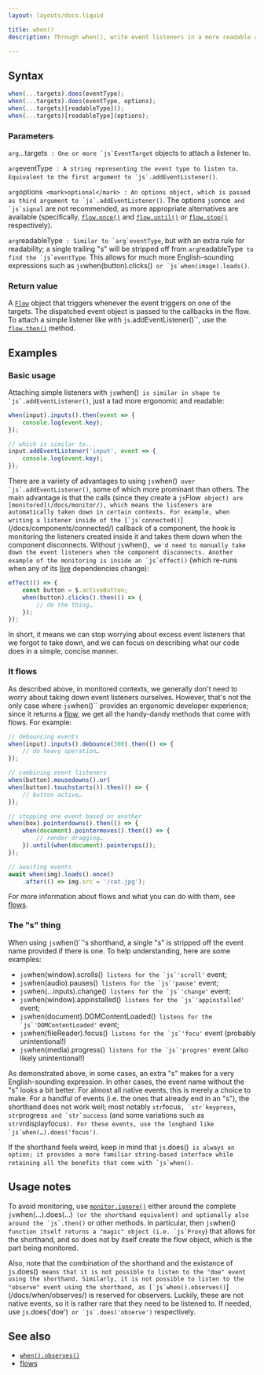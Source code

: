 ```yaml
---
layout: layouts/docs.liquid

title: when()
description: Through when(), write event listeners in a more readable and streamlined way.

---
```


## Syntax

```js
when(...targets).does(eventType);
when(...targets).does(eventType, options);
when(...targets)[readableType]();
when(...targets)[readableType](options);
```

### Parameters

`arg`...targets``
: One or more `js`EventTarget`` objects to attach a listener to.

`arg`eventType``
: A string representing the event type to listen to. Equivalent to the first argument to `js`.addEventListener()``.

`arg`options`` <mark>optional</mark>
: An options object, which is passed as third argument to `js`.addEventListener()``. The options `js`once`` and `js`signal`` are not recommended, as more appropriate alternatives are available (specifically, [`flow.once()`](/docs/flow/once/) and [`flow.until()`](/docs/flow/until/) or [`flow.stop()`](/docs/flow/stop/) respectively).

`arg`readableType``
: Similar to `arg`eventType``, but with an extra rule for readability; a single trailing "s" will be stripped off from `arg`readableType`` to find the `js`eventType``. This allows for much more English-sounding expressions such as `js`when(button).clicks()`` or `js`when(image).loads()``.

### Return value

A [`Flow`](/docs/flow/) object that triggers whenever the event triggers on one of the targets. The dispatched event object is passed to the callbacks in the flow. To attach a simple listener like with `js`.addEventListener()``, use the [`flow.then()`](/docs/flow/then/) method.

## Examples

### Basic usage

Attaching simple listeners with `js`when()`` is similar in shape to `js`.addEventListener()``, just a tad more ergonomic and readable:

```js
when(input).inputs().then(event => {
	console.log(event.key);
});

// which is similar to...
input.addEventListener('input', event => {
	console.log(event.key);
});
```

There are a variety of advantages to using `js`when()`` over `js`.addEventListener()``, some of which more prominant than others. The main advantage is that the calls (since they create a `js`Flow`` object) are [monitored](/docs/monitor/), which means the listeners are automatically taken down in certain contexts. For example, when writing a listener inside of the [`js`connected()``](/docs/components/connected/) callback of a component, the hook is monitoring the listeners created inside it and takes them down when the component disconnects. Without `js`when()``, we'd need to manually take down the event listeners when the component disconnects. Another example of the monitoring is inside an `js`effect()`` (which re-runs when any of its [live](/docs/live/) dependencies change):

```js
effect(() => {
	const button = $.activeButton;
	when(button).clicks().then(() => {
		// do the thing…
	});
});
```

In short, it means we can stop worrying about excess event listeners that we forgot to take down, and we can focus on describing what our code does in a simple, concise manner.

### It flows

As described above, in monitored contexts, we generally don't need to worry about taking down event listeners ourselves. However, that's not the only case where `js`when()`` provides an ergonomic developer experience; since it returns a [flow](/docs/flow/), we get all the handy-dandy methods that come with flows. For example:

```js
// debouncing events
when(input).inputs().debounce(300).then(() => {
	// do heavy operation…
});

// combining event listeners
when(button).mousedowns().or(
when(button).touchstarts()).then(() => {
	// button active…
});

// stopping one event based on another
when(box).pointerdowns().then(() => {
	when(document).pointermoves().then(() => {
		// render dragging…
	}).until(when(document).pointerups());
});

// awaiting events
await when(img).loads().once()
	.after(() => img.src = '/cat.jpg');
```

For more information about flows and what you can do with them, see [flows](/docs/flow/).

### The "s" thing

When using `js`when()``'s shorthand, a single "s" is stripped off the event name provided if there is one. To help understanding, here are some examples:

- `js`when(window).scrolls()`` listens for the `js`'scroll'`` event;
- `js`when(audio).pauses()`` listens for the `js`'pause'`` event;
- `js`when(...inputs).change()`` listens for the `js`'change'`` event;
- `js`when(window).appinstalled()`` listens for the `js`'appinstalled'`` event;
- `js`when(document).DOMContentLoaded()`` listens for the `js`'DOMContentLoaded'`` event;
- `js`when(fileReader).focus()`` listens for the `js`'focu'`` event (probably unintentional!)
- `js`when(media).progress()`` listens for the `js`'progres'`` event (also likely unintentional!)

As demonstrated above, in some cases, an extra "s" makes for a very English-sounding expression. In other cases, the event name without the "s" looks a bit better. For almost all native events, this is merely a choice to make. For a handful of events (i.e. the ones that already end in an "s"), the shorthand does not work well; most notably `str`focus``, `str`keypress``, `str`progress`` and `str`success`` (and some variations such as `str`vrdisplayfocus``). For these events, use the longhand like `js`when(…).does('focus')``.

If the shorthand feels weird, keep in mind that `js`.does()`` is always an option; it provides a more familiar string-based interface while retaining all the benefits that come with `js`when()``.

## Usage notes

To avoid monitoring, use [`monitor.ignore()`](/docs/monitor/ignore/) either around the complete `js`when(…).does(…)`` (or the shorthand equivalent) and optionally also around the `js`.then()`` or other methods. In particular, then `js`when()`` function itself returns a "magic" object (i.e. `js`Proxy``) that allows for the shorthand, and so does not by itself create the flow object, which is the part being monitored.

Also, note that the combination of the shorthand and the existance of `js`.does()`` means that it is not possible to listen to the "doe" event using the shorthand. Similarly, it is not possible to listen to the "observe" event using the shorthand, as [`js`when().observes()``](/docs/when/observes/) is reserved for observers. Luckily, these are not native events, so it is rather rare that they need to be listened to. If needed, use `js`.does('doe')`` or `js`.does('observe')`` respectively.

## See also

- [`when().observes()`](/docs/when/observes/)
- [flows](/docs/flow/)
